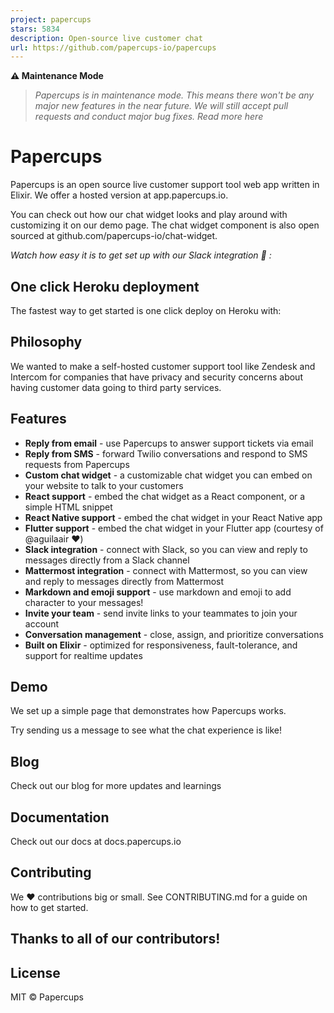 ```yaml
---
project: papercups
stars: 5834
description: Open-source live customer chat
url: https://github.com/papercups-io/papercups
---
```


**⚠️ Maintenance Mode**

> _Papercups is in maintenance mode. This means there won't be any major new features in the near future. We will still accept pull requests and conduct major bug fixes. Read more here_

Papercups
=========

Papercups is an open source live customer support tool web app written in Elixir. We offer a hosted version at app.papercups.io.

You can check out how our chat widget looks and play around with customizing it on our demo page. The chat widget component is also open sourced at github.com/papercups-io/chat-widget.

_Watch how easy it is to get set up with our Slack integration 🚀 :_

One click Heroku deployment
---------------------------

The fastest way to get started is one click deploy on Heroku with:

Philosophy
----------

We wanted to make a self-hosted customer support tool like Zendesk and Intercom for companies that have privacy and security concerns about having customer data going to third party services.

Features
--------

-   **Reply from email** - use Papercups to answer support tickets via email
-   **Reply from SMS** - forward Twilio conversations and respond to SMS requests from Papercups
-   **Custom chat widget** - a customizable chat widget you can embed on your website to talk to your customers
-   **React support** - embed the chat widget as a React component, or a simple HTML snippet
-   **React Native support** - embed the chat widget in your React Native app
-   **Flutter support** - embed the chat widget in your Flutter app (courtesy of @aguilaair ❤️)
-   **Slack integration** - connect with Slack, so you can view and reply to messages directly from a Slack channel
-   **Mattermost integration** - connect with Mattermost, so you can view and reply to messages directly from Mattermost
-   **Markdown and emoji support** - use markdown and emoji to add character to your messages!
-   **Invite your team** - send invite links to your teammates to join your account
-   **Conversation management** - close, assign, and prioritize conversations
-   **Built on Elixir** - optimized for responsiveness, fault-tolerance, and support for realtime updates

Demo
----

We set up a simple page that demonstrates how Papercups works.

Try sending us a message to see what the chat experience is like!

Blog
----

Check out our blog for more updates and learnings

Documentation
-------------

Check out our docs at docs.papercups.io

Contributing
------------

We ❤️ contributions big or small. See CONTRIBUTING.md for a guide on how to get started.

Thanks to all of our contributors!
----------------------------------

License
-------

MIT © Papercups
